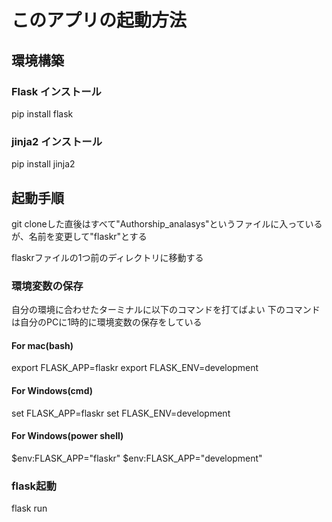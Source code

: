 # このアプリの起動方法
## 環境構築
### Flask インストール
pip install flask
### jinja2 インストール
pip install jinja2
## 起動手順

git cloneした直後はすべて"Authorship_analasys"というファイルに入っているが、名前を変更して"flaskr"とする

flaskrファイルの1つ前のディレクトリに移動する

### 環境変数の保存
自分の環境に合わせたターミナルに以下のコマンドを打てばよい
下のコマンドは自分のPCに1時的に環境変数の保存をしている
#### For mac(bash)
export FLASK_APP=flaskr
export FLASK_ENV=development

#### For Windows(cmd)
set FLASK_APP=flaskr
set FLASK_ENV=development

#### For Windows(power shell)
$env:FLASK_APP="flaskr"
$env:FLASK_APP="development"

### flask起動
flask run
